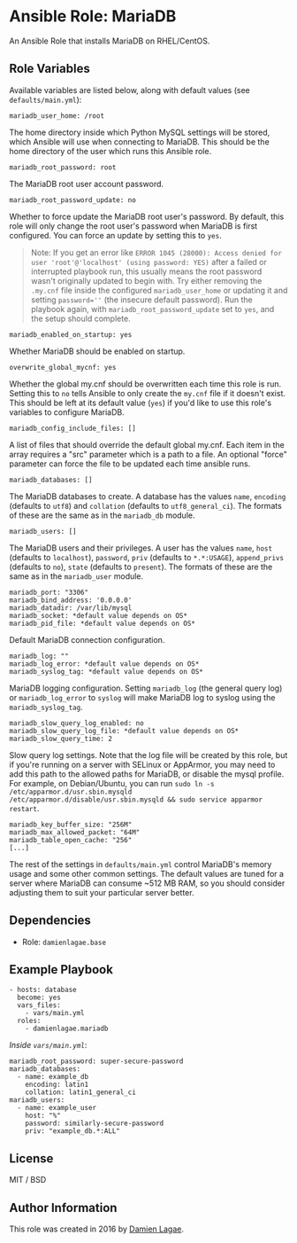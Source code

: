 # Ansible Role: MariaDB

An Ansible Role that installs MariaDB on RHEL/CentOS.

## Role Variables

Available variables are listed below, along with default values (see `defaults/main.yml`):


    mariadb_user_home: /root

The home directory inside which Python MySQL settings will be stored, which Ansible will use when connecting to MariaDB. This should be the home directory of the user which runs this Ansible role.

    mariadb_root_password: root

The MariaDB root user account password.

    mariadb_root_password_update: no

Whether to force update the MariaDB root user's password. By default, this role will only change the root user's password when MariaDB is first configured. You can force an update by setting this to `yes`.

> Note: If you get an error like `ERROR 1045 (28000): Access denied for user 'root'@'localhost' (using password: YES)` after a failed or interrupted playbook run, this usually means the root password wasn't originally updated to begin with. Try either removing  the `.my.cnf` file inside the configured `mariadb_user_home` or updating it and setting `password=''` (the insecure default password). Run the playbook again, with `mariadb_root_password_update` set to `yes`, and the setup should complete.

    mariadb_enabled_on_startup: yes

Whether MariaDB should be enabled on startup.

    overwrite_global_mycnf: yes

Whether the global my.cnf should be overwritten each time this role is run. Setting this to `no` tells Ansible to only create the `my.cnf` file if it doesn't exist. This should be left at its default value (`yes`) if you'd like to use this role's variables to configure MariaDB.

    mariadb_config_include_files: []

A list of files that should override the default global my.cnf. Each item in the array requires a "src" parameter which is a path to a file. An optional "force" parameter can force the file to be updated each time ansible runs.

    mariadb_databases: []

The MariaDB databases to create. A database has the values `name`, `encoding` (defaults to `utf8`) and `collation` (defaults to `utf8_general_ci`). The formats of these are the same as in the `mariadb_db` module.

    mariadb_users: []

The MariaDB users and their privileges. A user has the values `name`, `host` (defaults to `localhost`), `password`, `priv` (defaults to `*.*:USAGE`), `append_privs` (defaults to `no`),  `state`  (defaults to `present`). The formats of these are the same as in the `mariadb_user` module.

    mariadb_port: "3306"
    mariadb_bind_address: '0.0.0.0'
    mariadb_datadir: /var/lib/mysql
    mariadb_socket: *default value depends on OS*
    mariadb_pid_file: *default value depends on OS*

Default MariaDB connection configuration.

    mariadb_log: ""
    mariadb_log_error: *default value depends on OS*
    mariadb_syslog_tag: *default value depends on OS*

MariaDB logging configuration. Setting `mariadb_log` (the general query log) or `mariadb_log_error` to `syslog` will make MariaDB log to syslog using the `mariadb_syslog_tag`.

    mariadb_slow_query_log_enabled: no
    mariadb_slow_query_log_file: *default value depends on OS*
    mariadb_slow_query_time: 2

Slow query log settings. Note that the log file will be created by this role, but if you're running on a server with SELinux or AppArmor, you may need to add this path to the allowed paths for MariaDB, or disable the mysql profile. For example, on Debian/Ubuntu, you can run `sudo ln -s /etc/apparmor.d/usr.sbin.mysqld /etc/apparmor.d/disable/usr.sbin.mysqld && sudo service apparmor restart`.

    mariadb_key_buffer_size: "256M"
    mariadb_max_allowed_packet: "64M"
    mariadb_table_open_cache: "256"
    [...]

The rest of the settings in `defaults/main.yml` control MariaDB's memory usage and some other common settings. The default values are tuned for a server where MariaDB can consume ~512 MB RAM, so you should consider adjusting them to suit your particular server better.

## Dependencies

- Role: `damienlagae.base`

## Example Playbook

    - hosts: database
      become: yes
      vars_files:
        - vars/main.yml
      roles:
        - damienlagae.mariadb

*Inside `vars/main.yml`*:

    mariadb_root_password: super-secure-password
    mariadb_databases:
      - name: example_db
        encoding: latin1
        collation: latin1_general_ci
    mariadb_users:
      - name: example_user
        host: "%"
        password: similarly-secure-password
        priv: "example_db.*:ALL"

## License

MIT / BSD

## Author Information

This role was created in 2016 by [Damien Lagae](mailto:damienlagae@gmail.com).